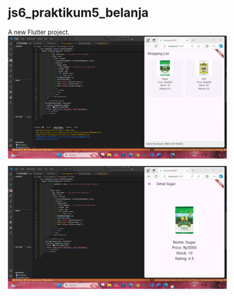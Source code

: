 # js6_praktikum5_belanja

A new Flutter project.
![Screenshot js6_praktikum5_belanja](images/01.png)

![Screenshot js6_praktikum5_belanja](images/02.png)